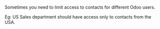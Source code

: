 Sometimes you need to limit access to contacts for different Odoo users. 

Eg: US Sales department should have access only to contacts from the USA.